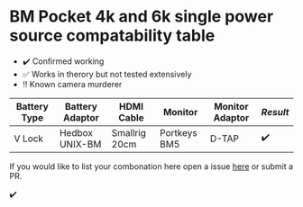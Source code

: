 # BM Pocket 4k and 6k single power source compatability table

- :heavy_check_mark: Confirmed working 
- :white_check_mark: Works in therory but not tested extensively
- :bangbang: Known camera murderer

| Battery Type | Battery Adaptor    | HDMI Cable         | Monitor            | Monitor Adaptor    | *Result*           |
| ------------ | ------------------ | ------------------ | ------------------ | ------------------ | ------------------ |
| V Lock       | Hedbox UNIX-BM     | Smallrig 20cm      | Portkeys BM5       | D-TAP              | :heavy_check_mark: |

If you would like to list your combonation here open a issue [here](https://github.com/thetooth/p4k6kpower/issues) or submit a PR.

✔️
